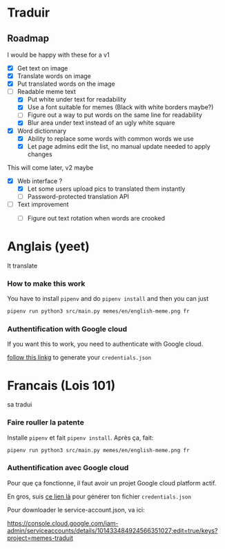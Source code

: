 # Traduir

## Roadmap

I would be happy with these for a v1

- [x] Get text on image
- [x] Translate words on image
- [x] Put translated words on the image
- [ ] Readable meme text 
  - [x] Put white under text for readability
  - [x] Use a font suitable for memes (Black with white borders maybe?)
  - [ ] Figure out a way to put words on the same line for readability
  - [x] Blur area under text instead of an ugly white square
- [x] Word dictionnary
  - [x] Ability to replace some words with common words we use
  - [x] Let page admins edit the list, no manual update needed to apply changes

This will come later, v2 maybe

- [x] Web interface ?
  - [x] Let some users upload pics to translated them instantly
  - [ ] Password-protected translation API
- [ ] Text improvement
  - [ ] Figure out text rotation when words are crooked
 

# Anglais (yeet)

It translate

### How to make this work

You have to install `pipenv` and do `pipenv install` and then you can just 

``` sh
pipenv run python3 src/main.py memes/en/english-meme.png fr
```

### Authentification with Google cloud

If you want this to work, you need to authenticate with Google cloud.

[follow this linkg](https://cloud.google.com/docs/authentication/getting-started#linux-or-macos) to generate your `credentials.json` 

# Francais (Lois 101)

sa tradui

### Faire rouller la patente

Installe `pipenv` et fait `pipenv install`. Après ça, fait:

``` sh
pipenv run python3 src/main.py memes/en/english-meme.png fr
```

### Authentification avec Google cloud

Pour que ça fonctionne, il faut avoir un projet Google cloud platform actif.

En gros, suis [ce lien là](https://cloud.google.com/docs/authentication/getting-started#linux-or-macos) pour générer ton fichier `credentials.json` 

Pour downloader le service-account.json, va ici:

https://console.cloud.google.com/iam-admin/serviceaccounts/details/101433484924566351027;edit=true/keys?project=memes-traduit
